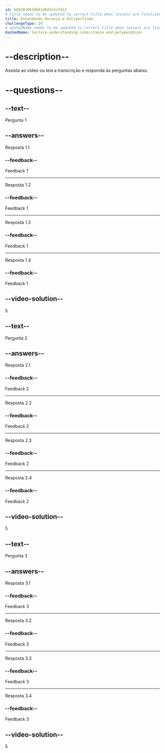 ```yaml
---
id: 68420c0610b61d64fe2cfd12
# title needs to be updated to correct title when lessons are finalized
title: Entendendo Herança e Polimorfismo
challengeType: 19
# dashedName needs to be updated to correct title when lessons are finalized
dashedName: lecture-understanding-inheritance-and-polymorphism
---
```


# --description--

Assista ao vídeo ou leia a transcrição e responda às perguntas abaixo.

# --questions--

## --text--

Pergunta 1

## --answers--

Resposta 1.1

### --feedback--

Feedback 1

---

Resposta 1.2

### --feedback--

Feedback 1

---

Resposta 1.3

### --feedback--

Feedback 1

---

Resposta 1.4

### --feedback--

Feedback 1

## --video-solution--

5

## --text--

Pergunta 2

## --answers--

Resposta 2.1

### --feedback--

Feedback 2

---

Resposta 2.2

### --feedback--

Feedback 2

---

Resposta 2.3

### --feedback--

Feedback 2

---

Resposta 2.4

### --feedback--

Feedback 2

## --video-solution--

5

## --text--

Pergunta 3

## --answers--

Resposta 3.1

### --feedback--

Feedback 3

---

Resposta 3.2

### --feedback--

Feedback 3

---

Resposta 3.3

### --feedback--

Feedback 3

---

Resposta 3.4

### --feedback--

Feedback 3

## --video-solution--

5


